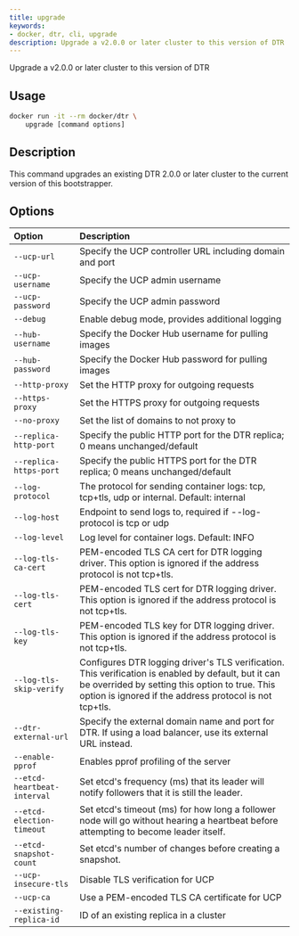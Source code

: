 ```yaml
---
title: upgrade
keywords:
- docker, dtr, cli, upgrade
description: Upgrade a v2.0.0 or later cluster to this version of DTR
---
```


Upgrade a v2.0.0 or later cluster to this version of DTR

## Usage

```bash
docker run -it --rm docker/dtr \
    upgrade [command options]
```

## Description


This command upgrades an existing DTR 2.0.0 or later cluster to the current version of
this bootstrapper.


## Options

| Option                    | Description                |
|:--------------------------|:---------------------------|
|`--ucp-url`|Specify the UCP controller URL including domain and port|
|`--ucp-username`|Specify the UCP admin username|
|`--ucp-password`|Specify the UCP admin password|
|`--debug`|Enable debug mode, provides additional logging|
|`--hub-username`|Specify the Docker Hub username for pulling images|
|`--hub-password`|Specify the Docker Hub password for pulling images|
|`--http-proxy`|Set the HTTP proxy for outgoing requests|
|`--https-proxy`|Set the HTTPS proxy for outgoing requests|
|`--no-proxy`|Set the list of domains to not proxy to|
|`--replica-http-port`|Specify the public HTTP port for the DTR replica; 0 means unchanged/default|
|`--replica-https-port`|Specify the public HTTPS port for the DTR replica; 0 means unchanged/default|
|`--log-protocol`|The protocol for sending container logs: tcp, tcp+tls, udp or internal. Default: internal|
|`--log-host`|Endpoint to send logs to, required if --log-protocol is tcp or udp|
|`--log-level`|Log level for container logs. Default: INFO|
|`--log-tls-ca-cert`|PEM-encoded TLS CA cert for DTR logging driver. This option is ignored if the address protocol is not tcp+tls.|
|`--log-tls-cert`|PEM-encoded TLS cert for DTR logging driver. This option is ignored if the address protocol is not tcp+tls.|
|`--log-tls-key`|PEM-encoded TLS key for DTR logging driver. This option is ignored if the address protocol is not tcp+tls.|
|`--log-tls-skip-verify`|Configures DTR logging driver's TLS verification. This verification is enabled by default, but it can be overrided by setting this option to true. This option is ignored if the address protocol is not tcp+tls.|
|`--dtr-external-url`|Specify the external domain name and port for DTR. If using a load balancer, use its external URL instead.|
|`--enable-pprof`|Enables pprof profiling of the server|
|`--etcd-heartbeat-interval`|Set etcd's frequency (ms) that its leader will notify followers that it is still the leader.|
|`--etcd-election-timeout`|Set etcd's timeout (ms) for how long a follower node will go without hearing a heartbeat before attempting to become leader itself.|
|`--etcd-snapshot-count`|Set etcd's number of changes before creating a snapshot.|
|`--ucp-insecure-tls`|Disable TLS verification for UCP|
|`--ucp-ca`|Use a PEM-encoded TLS CA certificate for UCP|
|`--existing-replica-id`|ID of an existing replica in a cluster|

